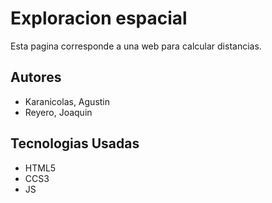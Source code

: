 # Exploracion espacial
Esta pagina corresponde a una web para calcular distancias.

## Autores
* Karanicolas, Agustin
* Reyero, Joaquin

## Tecnologias Usadas
* HTML5
* CCS3
* JS

